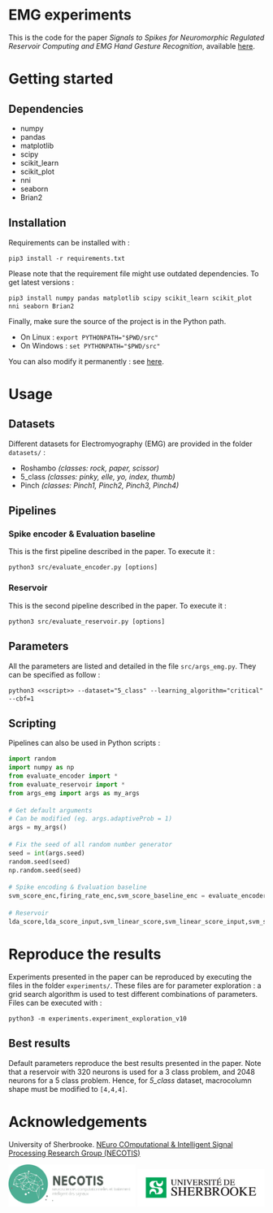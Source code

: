 # EMG experiments

This is the code for the paper *Signals to Spikes for Neuromorphic Regulated Reservoir Computing and EMG Hand Gesture Recognition*, available [here](https://arxiv.org/pdf/2106.11169.pdf).


# Getting started

## Dependencies
- numpy
- pandas
- matplotlib
- scipy
- scikit_learn
- scikit_plot
- nni
- seaborn
- Brian2

## Installation
Requirements can be installed with : 
```
pip3 install -r requirements.txt
```
  
Please note that the requirement file might use outdated dependencies. To get latest versions : 
```
pip3 install numpy pandas matplotlib scipy scikit_learn scikit_plot nni seaborn Brian2
```

Finally, make sure the source of the project is in the Python path.  
- On Linux : `export PYTHONPATH="$PWD/src"`
- On Windows : `set PYTHONPATH="$PWD/src"`

You can also modify it permanently : see [here](https://bic-berkeley.github.io/psych-214-fall-2016/using_pythonpath.html).


# Usage

## Datasets
Different datasets for Electromyography (EMG) are provided in the folder `datasets/` :
- Roshambo *(classes: rock, paper, scissor)*
- 5_class *(classes: pinky, elle, yo, index, thumb)*
- Pinch *(classes: Pinch1, Pinch2, Pinch3, Pinch4)*

## Pipelines
### Spike encoder & Evaluation baseline 
This is the first pipeline described in the paper. To execute it : 
```
python3 src/evaluate_encoder.py [options]
```
### Reservoir
This is the second pipeline described in the paper. To execute it :
```
python3 src/evaluate_reservoir.py [options] 
```

## Parameters
All the parameters are listed and detailed in the file `src/args_emg.py`. They can be specified as follow : 
```
python3 <<script>> --dataset="5_class" --learning_algorithm="critical" --cbf=1
```

## Scripting
Pipelines can also be used in Python scripts :
```python
import random
import numpy as np
from evaluate_encoder import *
from evaluate_reservoir import *
from args_emg import args as my_args

# Get default arguments 
# Can be modified (eg. args.adaptiveProb = 1)
args = my_args()

# Fix the seed of all random number generator
seed = int(args.seed)
random.seed(seed)
np.random.seed(seed)

# Spike encoding & Evaluation baseline
svm_score_enc,firing_rate_enc,svm_score_baseline_enc = evaluate_encoder(args)

# Reservoir 
lda_score,lda_score_input,svm_linear_score,svm_linear_score_input,svm_score,svm_score_input,firing_rate,nbsynapses,nbneurons = evaluate_reservoir(args)
```


# Reproduce the results

Experiments presented in the paper can be reproduced by executing the files in the folder `experiments/`. These files are for parameter exploration : a grid search algorithm is used to test different combinations of parameters. Files can be executed with : 
```
python3 -m experiments.experiment_exploration_v10
```


## Best results 
Default parameters reproduce the best results presented in the paper. Note that a reservoir with 320 neurons is used for a 3 class problem, and 2048 neurons for a 5 class problem. Hence, for *5_class* dataset, macrocolumn shape must be modified to `[4,4,4]`.


# Acknowledgements 
University of Sherbrooke. [NEuro COmputational & Intelligent Signal Processing Research Group (NECOTIS)](http://www.gel.usherbrooke.ca/necotis/)

<img src="data/necotis.png" width="250" /> <img src="data/UdeS.jpg" width="250" />
